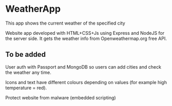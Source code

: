 # WeatherApp

This app shows the current weather of the specified city


Website app developed with HTML+CSS+Js using Express and NodeJS for the server side. It gets the weather info from Openweathermap.org free API.


## To be added

User auth with Passport and MongoDB so users can add cities and check the weather any time.

Icons and text have different colours depending on values (for example high temperature = red).

Protect website from malware (embedded scripting)
